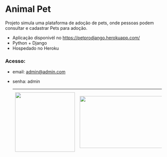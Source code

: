 # Animal Pet

Projeto simula uma plataforma de adoção de pets, onde pessoas podem consultar e cadastrar Pets para adoção.

* Aplicação disponivél no https://petprodjango.herokuapp.com/
* Python + Django
* Hospedado no Heroku
###  Acesso:

* email: admin@admin.com
* senha: admin

  <table style="height: 214px; width: 100%; border-collapse: collapse; margin-left: auto; margin-right: auto;" border="0">

<tbody>
<tr style="height: 214px;">
<td style="width: 33.3333%; height: 214px;"><img style="display: block; margin-left: auto; margin-right: auto;" src="https://cdn3.iconfinder.com/data/icons/logos-and-brands-adobe/512/267_Python-512.png" alt="" width="192" height="192" /></td>
<td style="width: 33.3333%; height: 214px;"><img style="display: block; margin-left: auto; margin-right: auto;" src="https://i.pinimg.com/originals/36/54/e7/3654e7e5cd4023d6a65bb172fb178be0.jpg" alt="" width="320" height="168" /></td>
<td style="width: 33.3333%; height: 214px;"><img style="display: block; margin-left: auto; margin-right: auto;" src="https://cdn.iconscout.com/icon/free/png-256/heroku-225989.png" alt="" width="206" height="206" /></td>
</tr>
</tbody>
</table>
